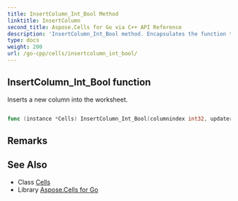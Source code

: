 ```yaml
---
title: InsertColumn_Int_Bool Method 
linktitle: InsertColumn
second_title: Aspose.Cells for Go via C++ API Reference
description: 'InsertColumn_Int_Bool method. Encapsulates the function that represents insertcolumn in Go.'
type: docs
weight: 200
url: /go-cpp/cells/insertcolumn_int_bool/
---
```


## InsertColumn_Int_Bool function

Inserts a new column into the worksheet.

```go

func (instance *Cells) InsertColumn_Int_Bool(columnindex int32, updatereference bool)  error

```

## Remarks


## See Also

* Class [Cells](../)
* Library [Aspose.Cells for Go](../../)
